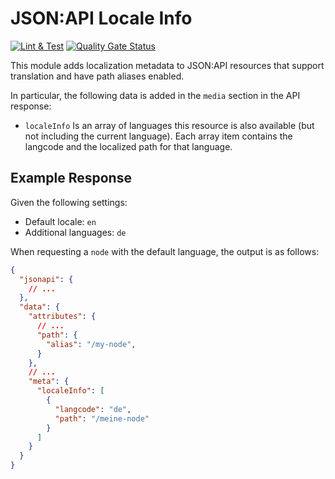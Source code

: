 # JSON:API Locale Info

[![Lint & Test](https://github.com/wunderwerkio/drupal-jsonapi-locale-info/actions/workflows/main.yml/badge.svg)](https://github.com/wunderwerkio/drupal-jsonapi-locale-info/actions/workflows/main.yml)
[![Quality Gate Status](https://sonarcloud.io/api/project_badges/measure?project=wunderwerkio_drupal-jsonapi-locale-info&metric=alert_status)](https://sonarcloud.io/summary/new_code?id=wunderwerkio_drupal-jsonapi-locale-info)

This module adds localization metadata to JSON:API resources
that support translation and have path aliases enabled.

In particular, the following data is added in the `media` section in
the API response:

- `localeInfo`
  Is an array of languages this resource is also available (but not including the current language).
  Each array item contains the langcode and the localized path for that language.

## Example Response

Given the following settings:

- Default locale: `en`
- Additional languages: `de`

When requesting a `node` with the default language, the output is as follows:

```json
{
  "jsonapi": {
    // ...
  },
  "data": {
    "attributes": {
      // ...
      "path": {
        "alias": "/my-node",
      }
    },
    // ...
    "meta": {
      "localeInfo": [
        {
          "langcode": "de",
          "path": "/meine-node"
        }
      ]
    }
  }
}
```
